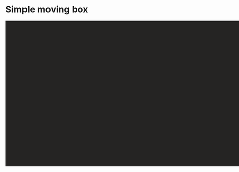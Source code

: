# Simple moving box

<p id="easing-name"></p>
<div class="easing-visualizer">
  <div id="dots-wrapper" class="wrapper dots-wrapper"></div>
</div>

<script>

function createDots(count){
  const wrapper = document.getElementById('dots-wrapper')
  const dots = []
  for (let i = 0; i < count; i++){
    const div = document.createElement('div')
    div.className = 'dot'
    wrapper.appendChild(div)
    dots.push(div)
  }
  return dots
}

function run(){
  const easingNameEl = document.getElementById('easing-name')
  const wrapperHeight = 455
  const numDots = 100
  const easings = Object.keys(InTween.Easing)
    .filter(k => k.substring(0, 4) !== 'make')
  const dots = createDots(numDots)
  const startPos = dots.map(() => 0.5)
  const tween = InTween.Tween.create({
    positions: startPos,
    easingName: {
      type: String,
      default: 'start',
      interpolator: InTween.Interpolators.makeToggle(0)
    }
  }).loop()

  // bad shuffle
  easings.sort(() => Math.random() - 0.5)

  easings.forEach((easingName) => {
    const easing = InTween.Easing[easingName]
    let positions = dots.map((div, i) => easing(i / numDots))
    const min = positions.reduce((m, y) => Math.min(m, y), 0)
    positions = positions.map(y => y - min)
    const max = positions.reduce((m, y) => Math.max(m, y), 1)
    positions = positions.map(y => y / max)

    tween.in('0.7s', '70%', { positions }, easing)
    tween.in(0, '0.7s', { easingName })
  })

  tween.in('0.7s', { positions: startPos, easingName: 'return' })

  let text = ''
  InTween.animationFrames().pipe(tween).subscribe(state => {
    dots.forEach((div, i) => {
      const pos = (0.5 - state.positions[i]) * wrapperHeight
      div.style.transform = `translateY(${pos}px)`
      if (state.easingName !== text){
        text = easingNameEl.innerText = state.easingName
      }
    })
  })
}

export default {
  name: 'Demo',
  mounted(){
    run()
  }
}

</script>
<style>
.easing-visualizer {
  background: #252423;
  display: flex;
  align-items: center;
  justify-content: space-between;
  width: 910px;
  height: 455px;
  position: relative;
}
.bars-wrapper, .dots-wrapper {
  transform: translateZ(0);
}
.easing-visualizer .wrapper {
  position: absolute;
  bottom: 0;
  display: flex;
  align-items: center;
  width: 100%;
  height: 100%;
}
.easing-visualizer .dot {
  position: relative;
  width: 10px;
  height: 10px;
  margin: 0;
  background-color: currentColor;
  border-radius: 50%;
  color: #FF4B4B;
}
</style>
